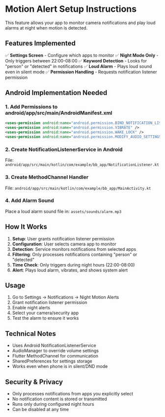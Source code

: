 # Motion Alert Setup Instructions

This feature allows your app to monitor camera notifications and play loud alarms at night when motion is detected.

## Features Implemented
✅ **Settings Screen** - Configure which apps to monitor
✅ **Night Mode Only** - Only triggers between 22:00-08:00
✅ **Keyword Detection** - Looks for "person" or "detected" in notifications
✅ **Loud Alarm** - Plays loud sound even in silent mode
✅ **Permission Handling** - Requests notification listener permission

## Android Implementation Needed

### 1. Add Permissions to android/app/src/main/AndroidManifest.xml
```xml
<uses-permission android:name="android.permission.BIND_NOTIFICATION_LISTENER_SERVICE" />
<uses-permission android:name="android.permission.VIBRATE" />
<uses-permission android:name="android.permission.WAKE_LOCK" />
<uses-permission android:name="android.permission.MODIFY_AUDIO_SETTINGS" />
```

### 2. Create NotificationListenerService in Android
File: `android/app/src/main/kotlin/com/example/bb_app/NotificationListener.kt`

### 3. Create MethodChannel Handler
File: `android/app/src/main/kotlin/com/example/bb_app/MainActivity.kt`

### 4. Add Alarm Sound
Place a loud alarm sound file in: `assets/sounds/alarm.mp3`

## How It Works

1. **Setup**: User grants notification listener permission
2. **Configuration**: User selects camera app to monitor
3. **Detection**: Service monitors notifications from selected apps
4. **Filtering**: Only processes notifications containing "person" or "detected"
5. **Time Check**: Only triggers during night hours (22:00-08:00)
6. **Alert**: Plays loud alarm, vibrates, and shows system alert

## Usage

1. Go to Settings → Notifications → Night Motion Alerts
2. Grant notification listener permission
3. Enable night alerts
4. Select your camera/security app
5. Test the alarm to ensure it works

## Technical Notes

- Uses Android NotificationListenerService
- AudioManager to override volume settings
- Flutter MethodChannel for communication
- SharedPreferences for settings storage
- Works even when phone is in silent/DND mode

## Security & Privacy

- Only processes notifications from apps you explicitly select
- No notification content is stored or transmitted
- Runs only during configured night hours
- Can be disabled at any time